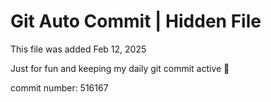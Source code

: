 # Git Auto Commit | Hidden File

This file was added Feb 12, 2025

Just for fun and keeping my daily git commit active 🤪

commit number: 516167
